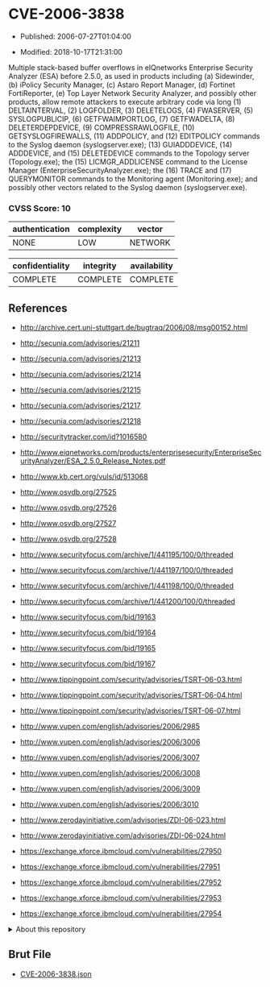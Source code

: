 # CVE-2006-3838

- Published: 2006-07-27T01:04:00

- Modified: 2018-10-17T21:31:00

Multiple stack-based buffer overflows in eIQnetworks Enterprise Security Analyzer (ESA) before 2.5.0, as used in products including (a) Sidewinder, (b) iPolicy Security Manager, (c) Astaro Report Manager, (d) Fortinet FortiReporter, (e) Top Layer Network Security Analyzer, and possibly other products, allow remote attackers to execute arbitrary code via long (1) DELTAINTERVAL, (2) LOGFOLDER, (3) DELETELOGS, (4) FWASERVER, (5) SYSLOGPUBLICIP, (6) GETFWAIMPORTLOG, (7) GETFWADELTA, (8) DELETERDEPDEVICE, (9) COMPRESSRAWLOGFILE, (10) GETSYSLOGFIREWALLS, (11) ADDPOLICY, and (12) EDITPOLICY commands to the Syslog daemon (syslogserver.exe); (13) GUIADDDEVICE, (14) ADDDEVICE, and (15) DELETEDEVICE commands to the Topology server (Topology.exe); the (15) LICMGR_ADDLICENSE command to the License Manager (EnterpriseSecurityAnalyzer.exe); the (16) TRACE and (17) QUERYMONITOR commands to the Monitoring agent (Monitoring.exe); and possibly other vectors related to the Syslog daemon (syslogserver.exe).

### CVSS Score: **10**

| authentication | complexity | vector |
| --- | --- | --- |
| NONE | LOW | NETWORK |

| confidentiality | integrity | availability |
| --- | --- | --- |
| COMPLETE | COMPLETE | COMPLETE |

## References

* http://archive.cert.uni-stuttgart.de/bugtraq/2006/08/msg00152.html

* http://secunia.com/advisories/21211

* http://secunia.com/advisories/21213

* http://secunia.com/advisories/21214

* http://secunia.com/advisories/21215

* http://secunia.com/advisories/21217

* http://secunia.com/advisories/21218

* http://securitytracker.com/id?1016580

* http://www.eiqnetworks.com/products/enterprisesecurity/EnterpriseSecurityAnalyzer/ESA_2.5.0_Release_Notes.pdf

* http://www.kb.cert.org/vuls/id/513068

* http://www.osvdb.org/27525

* http://www.osvdb.org/27526

* http://www.osvdb.org/27527

* http://www.osvdb.org/27528

* http://www.securityfocus.com/archive/1/441195/100/0/threaded

* http://www.securityfocus.com/archive/1/441197/100/0/threaded

* http://www.securityfocus.com/archive/1/441198/100/0/threaded

* http://www.securityfocus.com/archive/1/441200/100/0/threaded

* http://www.securityfocus.com/bid/19163

* http://www.securityfocus.com/bid/19164

* http://www.securityfocus.com/bid/19165

* http://www.securityfocus.com/bid/19167

* http://www.tippingpoint.com/security/advisories/TSRT-06-03.html

* http://www.tippingpoint.com/security/advisories/TSRT-06-04.html

* http://www.tippingpoint.com/security/advisories/TSRT-06-07.html

* http://www.vupen.com/english/advisories/2006/2985

* http://www.vupen.com/english/advisories/2006/3006

* http://www.vupen.com/english/advisories/2006/3007

* http://www.vupen.com/english/advisories/2006/3008

* http://www.vupen.com/english/advisories/2006/3009

* http://www.vupen.com/english/advisories/2006/3010

* http://www.zerodayinitiative.com/advisories/ZDI-06-023.html

* http://www.zerodayinitiative.com/advisories/ZDI-06-024.html

* https://exchange.xforce.ibmcloud.com/vulnerabilities/27950

* https://exchange.xforce.ibmcloud.com/vulnerabilities/27951

* https://exchange.xforce.ibmcloud.com/vulnerabilities/27952

* https://exchange.xforce.ibmcloud.com/vulnerabilities/27953

* https://exchange.xforce.ibmcloud.com/vulnerabilities/27954

<details>
<summary>About this repository</summary> 

  This repository is part of the project [Live Hack CVE](https://github.com/Live-Hack-CVE). Main website can be found [www.live-hack.org](https://www.live-hack.org) 
  
  Made by [Sn0wAlice](https://github.com/Sn0wAlice) for the people that care about security and need to have a feed of the latest CVEs. Hope you enjoy it, don't forget to star the repo and follow me on [Twitter](https://twitter.com/Sn0wAlice) and [Github](https://github.com/Sn0wAlice). And that is my [personnal website](https://www.alice-snow.me/)

  - [Home Page](https://github.com/Live-Hack-CVE)
  - [Framework](https://github.com/Live-Hack-CVE/cve-framework)
  - [CVE database](https://github.com/Live-Hack-CVE/full_database)
  - [Changelog](https://github.com/Live-Hack-CVE/Changelog)
</details>

## Brut File

* [CVE-2006-3838.json](https://raw.githubusercontent.com/Live-Hack-CVE/full_database/main/cves/2006/CVE-2006-3838.json)

